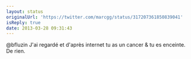 ```yaml
---
layout: status
originalUrl: 'https://twitter.com/marcgg/status/317207361850839041'
isReply: true
date: 2013-03-28 09:31:43
---
```


@bfluzin J'ai regardé et d'après internet tu as un cancer &amp; tu es enceinte. De rien.
